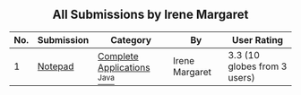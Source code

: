 ﻿<div align="center">

## All Submissions by Irene Margaret

</div>

No.  | Submission | Category | By   | User Rating
---- | ---------- | -------- | ---- | -----------
1 | [Notepad<br />](https://github.com/Planet-Source-Code/irene-margaret-notepad__2-2023) | [Complete Applications<br /><sup>Java</sup>](../ByCategory/complete-applications__2-64.md) | Irene Margaret | 3.3 (10 globes from 3 users)
